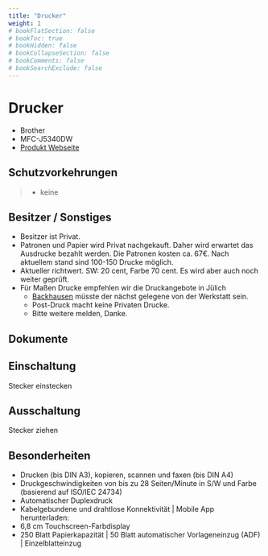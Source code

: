 ```yaml
---
title: "Drucker"
weight: 1
# bookFlatSection: false
# bookToc: true
# bookHidden: false
# bookCollapseSection: false
# bookComments: false
# bookSearchExclude: false
---
```

# Drucker

- Brother
- MFC-J5340DW
- [Produkt Webseite](https://store.brother.de/catalogs/brothergermany/geraete/tintenstrahl/mfcj/mfcj5340dw)

## Schutzvorkehrungen

> - keine

## Besitzer / Sonstiges

- Besitzer ist Privat.
- Patronen und Papier wird Privat nachgekauft. Daher wird erwartet das Ausdrucke bezahlt werden. Die Patronen kosten ca. 67€. Nach aktuellem stand sind 100-150 Drucke möglich.
- Aktueller richtwert. SW: 20 cent, Farbe 70 cent. Es wird aber auch noch weiter geprüft.
- Für Maßen Drucke empfehlen wir die Druckangebote in Jülich
  - [Backhausen](https://www.backhausen-juelich.de/) müsste der nächst gelegene von der Werkstatt sein.
  - Post-Druck macht keine Privaten Drucke.
  - Bitte weitere melden, Danke.

## Dokumente

## Einschaltung

Stecker einstecken

## Ausschaltung

Stecker ziehen

## Besonderheiten

- Drucken (bis DIN A3), kopieren, scannen und faxen (bis DIN A4)
- Druckgeschwindigkeiten von bis zu 28 Seiten/Minute in S/W und Farbe (basierend auf ISO/IEC 24734)
- Automatischer Duplexdruck
- Kabelgebundene und drahtlose Konnektivität | Mobile App herunterladen:
- 6,8 cm Touchscreen-Farbdisplay
- 250 Blatt Papierkapazität | 50 Blatt automatischer Vorlageneinzug (ADF) | Einzelblatteinzug
